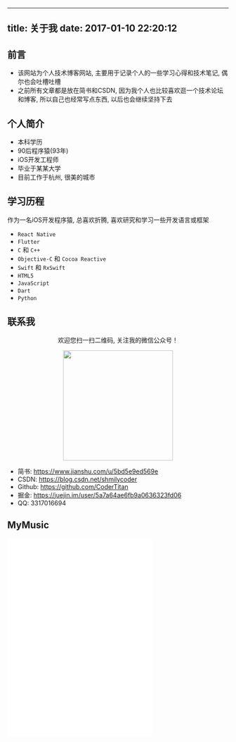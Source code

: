 
---
title: 关于我
date: 2017-01-10 22:20:12
---

## 前言
- 该网站为个人技术博客网站, 主要用于记录个人的一些学习心得和技术笔记, 偶尔也会吐槽吐槽
- 之前所有文章都是放在简书和CSDN, 因为我个人也比较喜欢逛一个技术论坛和博客, 所以自己也经常写点东西, 以后也会继续坚持下去

## 个人简介

- 本科学历
- 90后程序猿(93年)
- iOS开发工程师
- 毕业于某某大学
- 目前工作于杭州, 很美的城市


## 学习历程
作为一名iOS开发程序猿, 总喜欢折腾, 喜欢研究和学习一些开发语言或框架

- `React Native`
- `Flutter`
- `C` 和 `C++`
- `Objective-C` 和 `Cocoa Reactive`
- `Swift` 和 `RxSwift`
- `HTML5`
- `JavaScript`
- `Dart`
- `Python`



## 联系我

<div style="text-align: center">
    <p>欢迎您扫一扫二维码, 关注我的微信公众号！</p>
    <img src="https://titanjun.oss-cn-hangzhou.aliyuncs.com/hexo-next/qrcode_1280.jpg?x-oss-process=style/titanjun" width="250" height="250">
</div>

- 简书: https://www.jianshu.com/u/5bd5e9ed569e
- CSDN: https://blog.csdn.net/shmilycoder
- Github: https://github.com/CoderTitan
- 掘金: https://juejin.im/user/5a7a64ae6fb9a0636323fd06
- QQ: 3317016694


## MyMusic

<iframe frameborder="no" border="0" marginwidth="0" marginheight="0" width=330 height=450 src="//music.163.com/outchain/player?type=0&id=2176937027&auto=1&height=430"></iframe>
